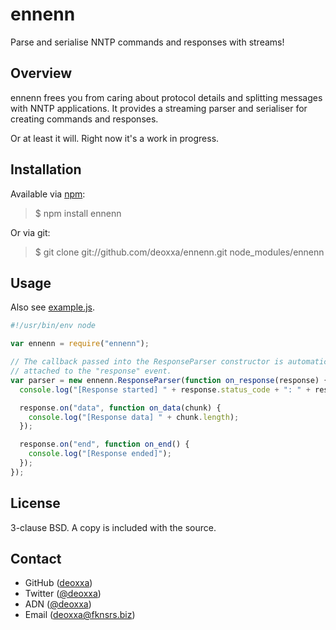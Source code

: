 ennenn
======

Parse and serialise NNTP commands and responses with streams!

Overview
--------

ennenn frees you from caring about protocol details and splitting messages with
NNTP applications. It provides a streaming parser and serialiser for creating
commands and responses.

Or at least it will. Right now it's a work in progress.

Installation
------------

Available via [npm](http://npmjs.org/):

> $ npm install ennenn

Or via git:

> $ git clone git://github.com/deoxxa/ennenn.git node_modules/ennenn

Usage
-----

Also see [example.js](https://github.com/deoxxa/ennenn/blob/master/example.js).

```javascript
#!/usr/bin/env node

var ennenn = require("ennenn");

// The callback passed into the ResponseParser constructor is automatically
// attached to the "response" event.
var parser = new ennenn.ResponseParser(function on_response(response) {
  console.log("[Response started] " + response.status_code + ": " + response.status_text);

  response.on("data", function on_data(chunk) {
    console.log("[Response data] " + chunk.length);
  });

  response.on("end", function on_end() {
    console.log("[Response ended]");
  });
});
```

License
-------

3-clause BSD. A copy is included with the source.

Contact
-------

* GitHub ([deoxxa](http://github.com/deoxxa))
* Twitter ([@deoxxa](http://twitter.com/deoxxa))
* ADN ([@deoxxa](https://alpha.app.net/deoxxa))
* Email ([deoxxa@fknsrs.biz](mailto:deoxxa@fknsrs.biz))

